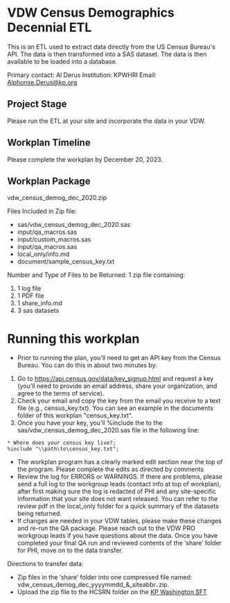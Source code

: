 # VDW Census Demographics Decennial ETL
This is an ETL used to extract data directly from the US Census Bureau's API. The data is then transformed into a SAS dataset. The data is then available to be loaded into a database.

Primary contact: Al Derus
Institution: KPWHRI
Email: Alphonse.Derus@kp.org

## Project Stage
Please run the ETL at your site and incorporate the data in your VDW.

## Workplan Timeline
Please complete the workplan by December 20, 2023.

## Workplan Package
  vdw_census_demog_dec_2020.zip

Files Included in Zip file:
* sas/vdw_census_demog_dec_2020.sas
* input/qa_macros.sas 
* input/custom_macros.sas 
* input/qa_macros.sas 
* local_only/info.md
* document/sample_census_key.txt

Number and Type of Files to be Returned: 
1 zip file containing:
1. 1 log file
1. 1 PDF file
1. 1 share_info.md
1. 3 sas datasets

# Running this workplan
* Prior to running the plan, you'll need to get an API key from the Census Bureau.  You can do this in about two minutes by: 
1. Go to https://api.census.gov/data/key_signup.html and request a key (you'll need to provide an email address, share your organization, and agree to the terms of service). 
1. Check your email and copy the key from the email you receive to a text file (e.g., census_key.txt). You can see an example in the documents folder of this workplan "census_key.txt".
1. Once you have your key, you'll %include the  to the sas/vdw_census_demog_dec_2020.sas file in the following line:
```sas
* Where does your census key live?;
%include "\\path\to\census_key.txt";
```
* The workplan program has a clearly marked edit section near the top of the program.  Please complete the edits as directed by comments 
* Review the log for ERRORS or WARNINGS.  If there are problems, please send a full log to the workgroup leads (contact info at top of workplan), after first making sure the log is redacted of PHI and any site-specific information that your site does not want released. You can refer to the review pdf in the local_only folder for a quick summary of the datasets being returned.
* If changes are needed in your VDW tables, please make these changes and re-run the QA package. Please reach out to the VDW PRO workgroup leads if you have questions about the data. Once you have completed your final QA run and reviewed contents of the ‘share’ folder for PHI, move on to the data transfer.

Directions to transfer data:
* Zip files in the ‘share’ folder into one compressed file named:  vdw_census_demog_dec_yyyymmdd_&_siteabbr..zip.
* Upload the zip file to the HCSRN folder on the [KP Washington SFT](https://projects.kpwashingtonresearch.org/SFT/main/login.aspx)

